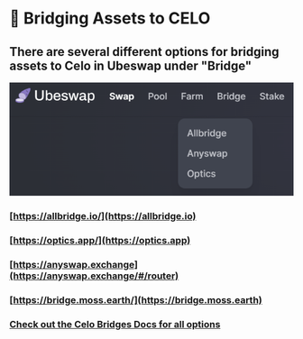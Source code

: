 # 💱 Bridging Assets to CELO

## There are several different options for bridging assets to Celo in Ubeswap under "Bridge"

![Ubeswap Bridge Options](<.gitbook/assets/ubeswap bridges (1).png>)

### [https://allbridge.io/](https://allbridge.io)

### [https://optics.app/](https://optics.app)

### [https://anyswap.exchange](https://anyswap.exchange/#/router)

### [https://bridge.moss.earth/](https://bridge.moss.earth)

### [Check out the Celo Bridges Docs for all options](https://docs.celo.org/celo-codebase/protocol/bridging/bridging-to-celo)
